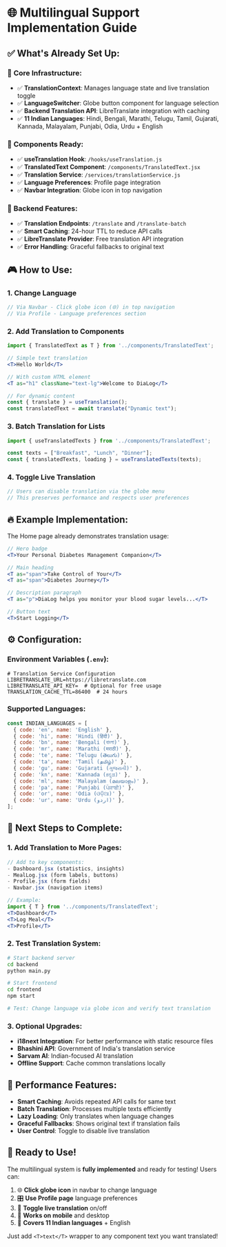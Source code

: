 # 🌐 Multilingual Support Implementation Guide

## ✅ **What's Already Set Up:**

### 🎯 **Core Infrastructure:**
- ✅ **TranslationContext**: Manages language state and live translation toggle
- ✅ **LanguageSwitcher**: Globe button component for language selection 
- ✅ **Backend Translation API**: LibreTranslate integration with caching
- ✅ **11 Indian Languages**: Hindi, Bengali, Marathi, Telugu, Tamil, Gujarati, Kannada, Malayalam, Punjabi, Odia, Urdu + English

### 🔧 **Components Ready:**
- ✅ **useTranslation Hook**: `/hooks/useTranslation.js`
- ✅ **TranslatedText Component**: `/components/TranslatedText.jsx` 
- ✅ **Translation Service**: `/services/translationService.js`
- ✅ **Language Preferences**: Profile page integration
- ✅ **Navbar Integration**: Globe icon in top navigation

### 🚀 **Backend Features:**
- ✅ **Translation Endpoints**: `/translate` and `/translate-batch`
- ✅ **Smart Caching**: 24-hour TTL to reduce API calls
- ✅ **LibreTranslate Provider**: Free translation API integration
- ✅ **Error Handling**: Graceful fallbacks to original text

## 🎮 **How to Use:**

### 1. **Change Language**
```jsx
// Via Navbar - Click globe icon (🌐) in top navigation
// Via Profile - Language preferences section
```

### 2. **Add Translation to Components**
```jsx
import { TranslatedText as T } from '../components/TranslatedText';

// Simple text translation
<T>Hello World</T>

// With custom HTML element
<T as="h1" className="text-lg">Welcome to DiaLog</T>

// For dynamic content
const { translate } = useTranslation();
const translatedText = await translate("Dynamic text");
```

### 3. **Batch Translation for Lists**
```jsx
import { useTranslatedTexts } from '../components/TranslatedText';

const texts = ["Breakfast", "Lunch", "Dinner"];
const { translatedTexts, loading } = useTranslatedTexts(texts);
```

### 4. **Toggle Live Translation**
```jsx
// Users can disable translation via the globe menu
// This preserves performance and respects user preferences
```

## 🔥 **Example Implementation:**

The Home page already demonstrates translation usage:
```jsx
// Hero badge
<T>Your Personal Diabetes Management Companion</T>

// Main heading
<T as="span">Take Control of Your</T>
<T as="span">Diabetes Journey</T>

// Description paragraph
<T as="p">DiaLog helps you monitor your blood sugar levels...</T>

// Button text  
<T>Start Logging</T>
```

## ⚙️ **Configuration:**

### Environment Variables (`.env`):
```properties
# Translation Service Configuration
LIBRETRANSLATE_URL=https://libretranslate.com
LIBRETRANSLATE_API_KEY=  # Optional for free usage
TRANSLATION_CACHE_TTL=86400  # 24 hours
```

### Supported Languages:
```javascript
const INDIAN_LANGUAGES = [
  { code: 'en', name: 'English' },
  { code: 'hi', name: 'Hindi (हिंदी)' },
  { code: 'bn', name: 'Bengali (বাংলা)' },
  { code: 'mr', name: 'Marathi (मराठी)' },
  { code: 'te', name: 'Telugu (తెలుగు)' },
  { code: 'ta', name: 'Tamil (தமிழ்)' },
  { code: 'gu', name: 'Gujarati (ગુજરાતી)' },
  { code: 'kn', name: 'Kannada (ಕನ್ನಡ)' },
  { code: 'ml', name: 'Malayalam (മലയാളം)' },
  { code: 'pa', name: 'Punjabi (ਪੰਜਾਬੀ)' },
  { code: 'or', name: 'Odia (ଓଡ଼ିଆ)' },
  { code: 'ur', name: 'Urdu (اردو)' },
];
```

## 🎯 **Next Steps to Complete:**

### 1. **Add Translation to More Pages:**
```jsx
// Add to key components:
- Dashboard.jsx (statistics, insights)
- MealLog.jsx (form labels, buttons) 
- Profile.jsx (form fields)
- Navbar.jsx (navigation items)

// Example:
import { T } from '../components/TranslatedText';
<T>Dashboard</T>
<T>Log Meal</T>
<T>Profile</T>
```

### 2. **Test Translation System:**
```bash
# Start backend server
cd backend
python main.py

# Start frontend 
cd frontend  
npm start

# Test: Change language via globe icon and verify text translation
```

### 3. **Optional Upgrades:**
- **i18next Integration**: For better performance with static resource files
- **Bhashini API**: Government of India's translation service
- **Sarvam AI**: Indian-focused AI translation
- **Offline Support**: Cache common translations locally

## 🚀 **Performance Features:**

- **Smart Caching**: Avoids repeated API calls for same text
- **Batch Translation**: Processes multiple texts efficiently  
- **Lazy Loading**: Only translates when language changes
- **Graceful Fallbacks**: Shows original text if translation fails
- **User Control**: Toggle to disable live translation

## 🎉 **Ready to Use!**

The multilingual system is **fully implemented** and ready for testing! Users can:

1. 🌐 **Click globe icon** in navbar to change language
2. 🎛️ **Use Profile page** language preferences  
3. 🔄 **Toggle live translation** on/off
4. 📱 **Works on mobile** and desktop
5. 🎯 **Covers 11 Indian languages** + English

Just add `<T>text</T>` wrapper to any component text you want translated!